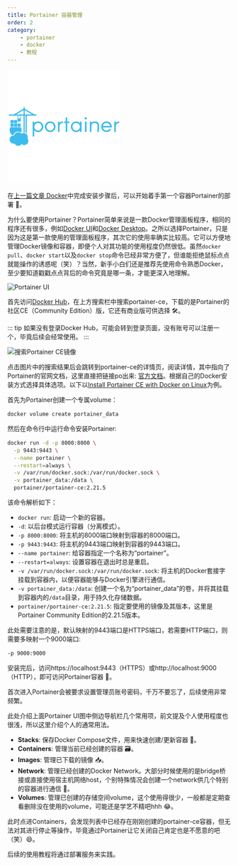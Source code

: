 ```yaml
---
title: Portainer 容器管理
order: 2
category:
    - portainer
    - docker
    - 教程
---
```

<img src="/assets/svg/portainer.svg" /> 

在[上一篇文章 Docker](./1-docker.md)中完成安装步骤后，可以开始着手第一个容器Portainer的部署 🚀。

为什么要使用Portainer？Portainer简单来说是一款Docker管理面板程序，相同的程序还有很多，例如[Docker UI](https://github.com/gohutool/docker.ui)和[Docker Desktop](https://docs.docker.com/desktop/setup/install/windows-install/)。之所以选择Portainer，只是因为这是第一款使用的管理面板程序，其次它的使用率确实比较高。它可以方便地管理Docker镜像和容器，即便个人对其功能的使用程度仍然很低。虽然`docker pull`、`docker start`以及`docker stop`命令已经非常方便了，但谁能拒绝鼠标点点就能操作的诱惑呢（笑）？当然，新手小白们还是推荐先使用命令熟悉Docker，至少要知道戳戳点点背后的命令究竟是哪一条，才能更深入地理解。

![Portainer UI](https://blog-1302595532.cos.ap-shanghai.myqcloud.com/blog/portainer-ui.png)

首先访问[Docker Hub](https://hub.docker.com)，在上方搜索栏中搜索portainer-ce，下载的是Portainer的社区CE（Community Edition）版，它还有商业版可供选择 🛠️。

::: tip
如果没有登录Docker Hub，可能会转到登录页面，没有账号可以注册一个，毕竟后续会经常使用。
:::

![搜索Portainer CE镜像](https://blog-1302595532.cos.ap-shanghai.myqcloud.com/blog/portainer-i-step-1.png)

点击图片中的搜索结果后会跳转到portainer-ce的详情页，阅读详情，其中指向了Portainer的官网文档，这里直接把链接po出来: [官方文档](https://docs.portainer.io/start/install-ce/server/docker)。根据自己的Docker安装方式选择具体选项。以下以[Install Portainer CE with Docker on Linux](https://docs.portainer.io/start/install-ce/server/docker/linux)为例。

首先为Portainer创建一个专属volume：
```bash
docker volume create portainer_data
```
然后在命令行中运行命令安装Portainer:
```bash
docker run -d -p 8000:8000 \
  -p 9443:9443 \
  --name portainer \
  --restart=always \
  -v /var/run/docker.sock:/var/run/docker.sock \
  -v portainer_data:/data \
  portainer/portainer-ce:2.21.5
```
该命令解析如下：
- `docker run`: 启动一个新的容器。
- `-d`: 以后台模式运行容器（分离模式）。
- `-p 8000:8000`: 将主机的8000端口映射到容器的8000端口。
- `-p 9443:9443`: 将主机的9443端口映射到容器的9443端口。
- `--name portainer`: 给容器指定一个名称为“portainer”。
- `--restart=always`: 设置容器在退出时总是重启。
- `-v /var/run/docker.sock:/var/run/docker.sock`: 将主机的Docker套接字挂载到容器内，以便容器能够与Docker引擎进行通信。
- `-v portainer_data:/data`: 创建一个名为“portainer_data”的卷，并将其挂载到容器内的`/data`目录，用于持久化存储数据。
- `portainer/portainer-ce:2.21.5`: 指定要使用的镜像及其版本，这里是Portainer Community Edition的2.21.5版本。

此处需要注意的是，默认映射的9443端口是HTTPS端口，若需要HTTP端口，则需要多映射一个9000端口:
```bash
-p 9000:9000
```
安装完后，访问https://localhost:9443（HTTPS）或http://localhost:9000（HTTP），即可访问Portainer容器 🔑。

首次进入Portainer会被要求设置管理员账号密码，千万不要忘了，后续使用非常频繁。

此处介绍上面Portainer UI图中侧边导航栏几个常用项，前文提及个人使用程度也很浅，所以这里介绍个人的通常用法。
- **Stacks**: 保存Docker Compose文件，用来快速创建/更新容器 📄。
- **Containers**: 管理当前已经创建的容器 🗃️。
- **Images**: 管理已下载的镜像 📥。
- **Network**: 管理已经创建的Docker Network。大部分时候使用的是bridge桥接或直接使用宿主机网络host，个别特殊情况会创建一个network供几个特别的容器进行通信 🔗。
- **Volumes**: 管理已创建的存储空间volume，这个使用得很少，一般都是定期查看删除没在使用的volume，可能还是学艺不精吧hhh 😂。

此时点进Containers，会发现列表中已经存在刚刚创建的portainer-ce容器，但无法对其进行停止等操作，毕竟通过Portainer让它关闭自己肯定也是不愿意的吧（笑）😄。 

后续的使用教程将通过部署服务来实践。